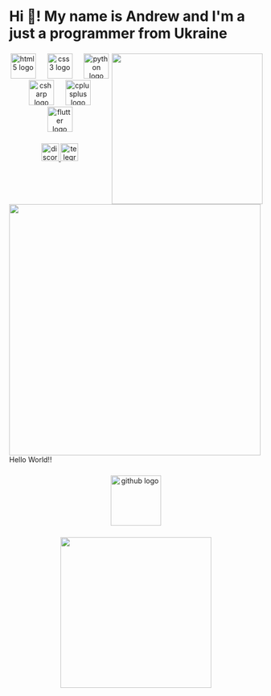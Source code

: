 <h1 align="left">Hi 👋! My name is Andrew and I'm a just a programmer from Ukraine</h1>

###

<img align="right" height="300" src="https://media1.tenor.com/m/PorI8U6se_oAAAAC/megumin-pose-megumin-konosuba.gif"  />

###

<div align="center">
  <img src="https://cdn.jsdelivr.net/gh/devicons/devicon/icons/html5/html5-original.svg" height="50" alt="html5 logo"  />
  <img width="15" />
  <img src="https://cdn.jsdelivr.net/gh/devicons/devicon/icons/css3/css3-original.svg" height="50" alt="css3 logo"  />
  <img width="15" />
  <img src="https://cdn.jsdelivr.net/gh/devicons/devicon/icons/python/python-original.svg" height="50" alt="python logo"  />
  <img width="15" />
  <img src="https://cdn.jsdelivr.net/gh/devicons/devicon/icons/csharp/csharp-original.svg" height="50" alt="csharp logo"  />
  <img width="15" />
  <img src="https://cdn.jsdelivr.net/gh/devicons/devicon/icons/cplusplus/cplusplus-original.svg" height="50" alt="cplusplus logo"  />
  <img width="15" />
  <img src="https://cdn.jsdelivr.net/gh/devicons/devicon/icons/flutter/flutter-original.svg" height="50" alt="flutter logo"  />
</div>

###

<div align="center">
  <a href="https://discord.com/users/1225855602014818408" target="_blank">
    <img src="https://img.shields.io/static/v1?message=Discord&logo=discord&label=&color=7289DA&logoColor=black&labelColor=&style=flat" height="35" alt="discord logo"  />
  </a>
  <a href="https://t.me/lIcebest" target="_blank">
    <img src="https://img.shields.io/static/v1?message=Telegram&logo=telegram&label=&color=2CA5E0&logoColor=black&labelColor=&style=flat" height="35" alt="telegram logo"  />
  </a>
</div>

###

<br clear="both">

<img align="left" height="500" src="https://media1.tenor.com/m/IVwfYU3xa6kAAAAC/megumin-absolute-cinema.gif"  />

###

<p align="left">Hello World!!</p>

###

<div align="center">
  <img src="https://img.shields.io/badge/GitHub-181717?logo=github&logoColor=white&style=for-the-badge" height="100" alt="github logo"  />
</div>

###

<div align="center">
  <img height="300" src="https://cdn.pixabay.com/animation/2025/04/05/10/44/10-44-27-197_512.gif"  />
</div>

###
